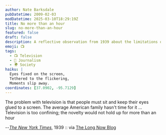 ```yaml
---
author: Nate Barksdale
pubDatetime: 2009-02-03
modDatetime: 2025-03-10T18:29:19Z
title: No more than an hour
slug: no-more-than-an-hour
featured: false
draft: false
description: A reflective observation from 1939 about the limitations of television and its impact on family life.
emoji: 📺
tags:
  - 📺 Television
  - 📝 Journalism
  - 🌍 Society
haiku: |
  Eyes fixed on the screen,  
  Tethered to the flickering,  
  Moments slip away.
coordinates: [37.0902, -95.7129]
---
```


The problem with television is that people must sit and keep their eyes glued to a screen. The average American family hasn't time for it ... Television is too confining; the novelty would not hold up for more than an hour

--[_The New York Times_](http://books.google.com/books?id=MzYBb2SaLgQC&pg=PA82&dq;=), 1939 :: via [The Long Now Blog](http://blog.longnow.org/2009/01/29/funeral-for-analog-tv-february-17th/)
